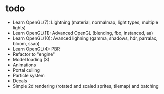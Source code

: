 # todo
* Learn OpenGL(7): Lightning (material, normalmap, light types, multiple lights)
* Learn OpenGL(11): Advanced OpenGL (blending, fbo, instanced, aa)
* Learn OpenGL(10): Avanced lighning (gamma, shadows, hdr, parralax, bloom, ssao)
* Learn OpenGL(4): PBR
* Refactor to "engine"
* Model loading (3)
* Animations
* Portal culling
* Particle system
* Decals
* Simple 2d rendering (rotated and scaled sprites, tilemap) and batching
